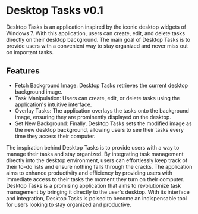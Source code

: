 # Desktop Tasks v0.1
Desktop Tasks is an application inspired by the iconic desktop widgets of Windows 7. With this application, users can create, edit, and delete tasks directly on their desktop background. The main goal of Desktop Tasks is to provide users with a convenient way to stay organized and never miss out on important tasks.

## Features
* Fetch Background Image: Desktop Tasks retrieves the current desktop background image.
* Task Manipulation: Users can create, edit, or delete tasks using the application's intuitive interface.
* Overlay Tasks: The application overlays the tasks onto the background image, ensuring they are prominently displayed on the desktop.
* Set New Background: Finally, Desktop Tasks sets the modified image as the new desktop background, allowing users to see their tasks every time they access their computer.


The inspiration behind Desktop Tasks is to provide users with a way to manage their tasks and stay organized. By integrating task management directly into the desktop environment, users can effortlessly keep track of their to-do lists and ensure nothing falls through the cracks. The application aims to enhance productivity and efficiency by providing users with immediate access to their tasks the moment they turn on their computer. Desktop Tasks is a promising application that aims to revolutionize task management by bringing it directly to the user's desktop. With its interface and integration, Desktop Tasks is poised to become an indispensable tool for users looking to stay organized and productive.
